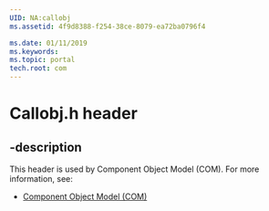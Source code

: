 ```yaml
---
UID: NA:callobj
ms.assetid: 4f9d8388-f254-38ce-8079-ea72ba0796f4

ms.date: 01/11/2019
ms.keywords: 
ms.topic: portal
tech.root: com
---
```


# Callobj.h header


## -description


This header is used by Component Object Model (COM). For more information, see:

- [Component Object Model (COM)](../_com/index.md)

